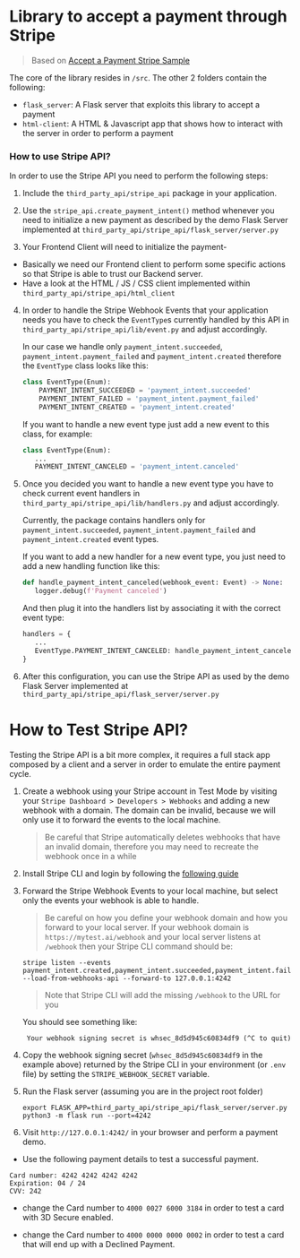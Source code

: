 # Library to accept a payment through Stripe

> Based on [Accept a Payment Stripe Sample](https://github.com/stripe-samples/accept-a-payment) 

The core of the library resides in `/src`. The other 2 folders contain the 
following: 

- `flask_server`: A Flask server that exploits this library to accept a payment
- `html-client`: A HTML & Javascript app that shows how to interact with the 
  server in order to perform a payment

### How to use Stripe API?

In order to use the Stripe API you need to perform the following steps:

1. Include the `third_party_api/stripe_api` package in your application.

2. Use the `stripe_api.create_payment_intent()` method whenever you need to
   initialize a new payment as described by the demo Flask Server implemented
   at `third_party_api/stripe_api/flask_server/server.py`

3. Your Frontend Client will need to initialize the payment-

  - Basically we need our Frontend client to perform some specific actions
    so that Stripe is able to trust our Backend server.
  - Have a look at the HTML / JS / CSS client implemented within
    `third_party_api/stripe_api/html_client`

4. In order to handle the Stripe Webhook Events that your application needs you have to
   check the `EventType`s currently handled by this API in `third_party_api/stripe_api/lib/event.py`
   and adjust accordingly.

   In our case we handle only `payment_intent.succeeded`, `payment_intent.payment_failed`
   and `payment_intent.created` therefore the `EventType` class looks like this:

   ```python
   class EventType(Enum):
       PAYMENT_INTENT_SUCCEEDED = 'payment_intent.succeeded'
       PAYMENT_INTENT_FAILED = 'payment_intent.payment_failed'
       PAYMENT_INTENT_CREATED = 'payment_intent.created'
   ```

   If you want to handle a new event type just add a new event to this class, for example:

   ```python
   class EventType(Enum):
      ...
      PAYMENT_INTENT_CANCELED = 'payment_intent.canceled'
   ```

5. Once you decided you want to handle a new event type you have to
   check current event handlers in `third_party_api/stripe_api/lib/handlers.py`
   and adjust accordingly.

   Currently, the package contains handlers only for `payment_intent.succeeded`,
   `payment_intent.payment_failed` and `payment_intent.created` event types.

   If you want to add a new handler for a new event type, you just need to add a
   new handling function like this:

   ```python
   def handle_payment_intent_canceled(webhook_event: Event) -> None:
      logger.debug(f'Payment canceled')   
   ```

   And then plug it into the handlers list by associating it with the correct event type:

   ```python
   handlers = {
      ...
      EventType.PAYMENT_INTENT_CANCELED: handle_payment_intent_canceled
   }
   ```

6. After this configuration, you can use the Stripe API as used by the
   demo Flask Server implemented at `third_party_api/stripe_api/flask_server/server.py`

# How to Test Stripe API?

Testing the Stripe API is a bit more complex, it requires a full stack app
composed by a client and a server in order to emulate the entire payment cycle.

1. Create a webhook using your Stripe account in Test Mode by visiting your
   `Stripe Dashboard > Developers > Webhooks` and adding a new webhook with a
   domain. The domain can be invalid, because we will only use it to forward the
   events to the local machine.

   > Be careful that Stripe automatically deletes webhooks that have an invalid
   domain, therefore you may need to recreate the webhook once in a while

2. Install Stripe CLI and login by following the [following guide](https://stripe.com/docs/stripe-cli)

3. Forward the Stripe Webhook Events to your local machine, but select only the 
   events your webhook is able to handle.

   > Be careful on how you define your webhook domain and how you forward to
   your local server. If your webhook domain is `https://mytest.ai/webhook`
   and your local server listens at `/webhook` then your Stripe CLI command
   should be:

    ```shell
    stripe listen --events payment_intent.created,payment_intent.succeeded,payment_intent.failure --load-from-webhooks-api --forward-to 127.0.0.1:4242
    ```

   > Note that Stripe CLI will add the missing `/webhook` to the URL for you

   You should see something like:

    ```shell
     Your webhook signing secret is whsec_8d5d945c60834df9 (^C to quit)
    ```

4. Copy the webhook signing secret (`whsec_8d5d945c60834df9` in the example
   above) returned by the Stripe CLI in your environment (or `.env` file)
   by setting the `STRIPE_WEBHOOK_SECRET` variable.

5. Run the Flask server (assuming you are in the project root folder)

    ```
    export FLASK_APP=third_party_api/stripe_api/flask_server/server.py
    python3 -m flask run --port=4242
    ```

6. Visit `http://127.0.0.1:4242/` in your browser and perform a payment demo.

  - Use the following payment details to test a successful payment.

   ```
   Card number: 4242 4242 4242 4242
   Expiration: 04 / 24
   CVV: 242
   ```

  - change the Card number to `4000 0027 6000 3184` in order to test a card
    with 3D Secure enabled.

  - change the Card number to `4000 0000 0000 0002` in order to test a card that
    will end up with a Declined Payment.
  
